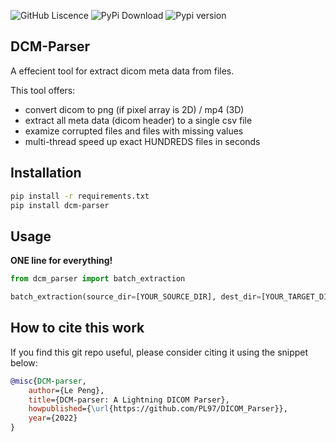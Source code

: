 ![GitHub Liscence](https://img.shields.io/github/license/PL97/DICOM_Parser)
![PyPi Download](https://img.shields.io/pypi/dm/DCM-parser)
![Pypi version](https://img.shields.io/pypi/v/DCM-parser)

## DCM-Parser
A effecient tool for extract dicom meta data from files.

This tool offers:
- convert dicom to png (if pixel array is 2D) / mp4 (3D)
- extract all meta data (dicom header) to a single csv file
- examize corrupted files and files with missing values
- multi-thread speed up exact HUNDREDS files in seconds

## Installation
```bash
pip install -r requirements.txt
pip install dcm-parser
```


## Usage

**ONE line for everything!**

```python
from dcm_parser import batch_extraction

batch_extraction(source_dir=[YOUR_SOURCE_DIR], dest_dir=[YOUR_TARGET_DIR], save_img=True)

```

## How to cite this work

If you find this git repo useful, please consider citing it using the snippet below:
```bibtex
@misc{DCM-parser,
    author={Le Peng},
    title={DCM-parser: A Lightning DICOM Parser},
    howpublished={\url{https://github.com/PL97/DICOM_Parser}},
    year={2022}
}

